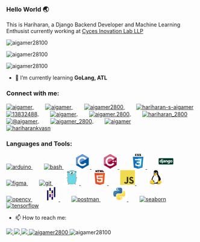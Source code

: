 ### Hello World 🌏

This is Hariharan, a Django Backend Developer and Machine Learning Enthusist currently working at [Cyces Inovation Lab LLP](https://cyces.co)

<p>
	<img src="https://github-readme-stats.vercel.app/api/top-langs?username=aigamer28100&show_icons=true&locale=en&layout=compact" alt="aigamer28100" />
</p>


<p>
	<img src="https://github-readme-stats.vercel.app/api?username=aigamer28100&show_icons=true&locale=en" alt="aigamer28100" />
</p>


<p>
	<img src="https://github-readme-streak-stats.herokuapp.com/?user=aigamer28100&" alt="aigamer28100" />
</p>

<!-- [![Harihara's wakatime stats](https://github-readme-stats.vercel.app/api/wakatime?username=AIGamer28100&layout=compact)](https://github.com/AIGamer28100) -->

- 🌱 I’m currently learning **GoLang, ATL**

<h3>Connect with me:</h3>
<p>
  <a href="https://codepen.io/aigamer" target="blank" style="margin-right:30px">
    <img align="center" src="https://raw.githubusercontent.com/rahuldkjain/github-profile-readme-generator/master/src/images/icons/Social/codepen.svg" alt="aigamer" height="30" width="40" />
  </a>
  
  <a href="https://dev.to/aigamer" target="blank" style="margin-right:30px">
    <img align="center" src="https://raw.githubusercontent.com/rahuldkjain/github-profile-readme-generator/master/src/images/icons/Social/devto.svg" alt="aigamer" height="30" width="40" />
  </a>
  
  <a href="https://twitter.com/aigamer2800" target="blank" style="margin-right:30px">
    <img align="center" src="https://raw.githubusercontent.com/rahuldkjain/github-profile-readme-generator/master/src/images/icons/Social/twitter.svg" alt="aigamer2800" height="30" width="40" />
  </a>
  
  <a href="https://linkedin.com/in/hariharan-s-aigamer" target="blank" style="margin-right:30px">
    <img align="center" src="https://raw.githubusercontent.com/rahuldkjain/github-profile-readme-generator/master/src/images/icons/Social/linked-in-alt.svg" alt="hariharan-s-aigamer" height="30" width="40" />
  </a>
  
  <a href="https://stackoverflow.com/users/13832488" target="blank" style="margin-right:30px">
    <img align="center" src="https://raw.githubusercontent.com/rahuldkjain/github-profile-readme-generator/master/src/images/icons/Social/stack-overflow.svg" alt="13832488" height="30" width="40" />
  </a>
  
  <a href="https://kaggle.com/aigamer" target="blank" style="margin-right:30px">
    <img align="center" src="https://raw.githubusercontent.com/rahuldkjain/github-profile-readme-generator/master/src/images/icons/Social/kaggle.svg" alt="aigamer" height="30" width="40" />
  </a>
  
  <a href="https://fb.com/aigamer.2800" target="blank" style="margin-right:30px">
    <img align="center" src="https://raw.githubusercontent.com/rahuldkjain/github-profile-readme-generator/master/src/images/icons/Social/facebook.svg" alt="aigamer.2800" height="30" width="40" />
  </a>
  
  <a href="https://instagram.com/hariharan_2800" target="blank" style="margin-right:30px">
    <img align="center" src="https://raw.githubusercontent.com/rahuldkjain/github-profile-readme-generator/master/src/images/icons/Social/instagram.svg" alt="hariharan_2800" height="30" width="40" />
  </a>
  
  <a href="https://medium.com/@aigamer" target="blank" style="margin-right:30px">
    <img align="center" src="https://raw.githubusercontent.com/rahuldkjain/github-profile-readme-generator/master/src/images/icons/Social/medium.svg" alt="@aigamer" height="30" width="40" />
  </a>
  
  <a href="https://www.codechef.com/users/aigamer_2800" target="blank" style="margin-right:30px">
    <img align="center" src="https://cdn.jsdelivr.net/npm/simple-icons@3.1.0/icons/codechef.svg" alt="aigamer_2800" height="30" width="40" />
  </a>
  
  <a href="https://www.hackerrank.com/aigamer" target="blank" style="margin-right:30px">
    <img align="center" src="https://raw.githubusercontent.com/rahuldkjain/github-profile-readme-generator/master/src/images/icons/Social/hackerrank.svg" alt="aigamer" height="30" width="40" />
  </a>
  
  <a href="https://auth.geeksforgeeks.org/user/hariharankvasn" target="blank" style="margin-right:30px">
    <img align="center" src="https://raw.githubusercontent.com/rahuldkjain/github-profile-readme-generator/master/src/images/icons/Social/geeks-for-geeks.svg" alt="hariharankvasn" height="30" width="40" />
  </a>
</p>

<h3>Languages and Tools:</h3>
<p>
  <a href="https://www.arduino.cc/" target="_blank" rel="noreferrer" style="margin-right:30px">
    <img src="https://cdn.worldvectorlogo.com/logos/arduino-1.svg" alt="arduino" width="40" height="40"/>
  </a>
  
  <a href="https://www.gnu.org/software/bash/" target="_blank" rel="noreferrer" style="margin-right:30px">
    <img src="https://www.vectorlogo.zone/logos/gnu_bash/gnu_bash-icon.svg" alt="bash" width="40" height="40"/>
  </a>
  
  <a href="https://www.cprogramming.com/" target="_blank" rel="noreferrer" style="margin-right:30px">
    <img src="https://raw.githubusercontent.com/devicons/devicon/master/icons/c/c-original.svg" alt="c" width="40" height="40"/>
  </a>
  
  <a href="https://www.w3schools.com/cpp/" target="_blank" rel="noreferrer" style="margin-right:30px">
    <img src="https://raw.githubusercontent.com/devicons/devicon/master/icons/cplusplus/cplusplus-original.svg" alt="cplusplus" width="40" height="40"/>
  </a>
  
  <a href="https://www.w3schools.com/css/" target="_blank" rel="noreferrer" style="margin-right:30px">
    <img src="https://raw.githubusercontent.com/devicons/devicon/master/icons/css3/css3-original-wordmark.svg" alt="css3" width="40" height="40"/>
  </a>
  
  <a href="https://www.djangoproject.com/" target="_blank" rel="noreferrer" style="margin-right:30px">
    <img src="https://raw.githubusercontent.com/devicons/devicon/master/icons/django/django-original.svg" alt="django" width="40" height="40"/>
  </a>
  
  <a href="https://www.figma.com/" target="_blank" rel="noreferrer" style="margin-right:30px">
    <img src="https://www.vectorlogo.zone/logos/figma/figma-icon.svg" alt="figma" width="40" height="40"/>
  </a>
  
  <a href="https://git-scm.com/" target="_blank" rel="noreferrer" style="margin-right:30px">
    <img src="https://www.vectorlogo.zone/logos/git-scm/git-scm-icon.svg" alt="git" width="40" height="40"/>
  </a>
  
  <a href="https://golang.org" target="_blank" rel="noreferrer" style="margin-right:30px">
    <img src="https://raw.githubusercontent.com/devicons/devicon/master/icons/go/go-original.svg" alt="go" width="40" height="40"/>
  </a>
  
  <a href="https://www.w3.org/html/" target="_blank" rel="noreferrer" style="margin-right:30px">
    <img src="https://raw.githubusercontent.com/devicons/devicon/master/icons/html5/html5-original-wordmark.svg" alt="html5" width="40" height="40"/>
  </a>
  
  <a href="https://developer.mozilla.org/en-US/docs/Web/JavaScript" target="_blank" rel="noreferrer" style="margin-right:30px">
    <img src="https://raw.githubusercontent.com/devicons/devicon/master/icons/javascript/javascript-original.svg" alt="javascript" width="40" height="40"/>
  </a>
  
  <a href="https://www.linux.org/" target="_blank" rel="noreferrer" style="margin-right:30px">
    <img src="https://raw.githubusercontent.com/devicons/devicon/master/icons/linux/linux-original.svg" alt="linux" width="40" height="40"/>
  </a>
  
  <a href="https://opencv.org/" target="_blank" rel="noreferrer" style="margin-right:30px">
    <img src="https://www.vectorlogo.zone/logos/opencv/opencv-icon.svg" alt="opencv" width="40" height="40"/>
  </a>
  
  <a href="https://pandas.pydata.org/" target="_blank" rel="noreferrer" style="margin-right:30px">
    <img src="https://raw.githubusercontent.com/devicons/devicon/2ae2a900d2f041da66e950e4d48052658d850630/icons/pandas/pandas-original.svg" alt="pandas" width="40" height="40"/>
  </a>
  
  <a href="https://postman.com" target="_blank" rel="noreferrer" style="margin-right:30px">
    <img src="https://www.vectorlogo.zone/logos/getpostman/getpostman-icon.svg" alt="postman" width="40" height="40"/>
  </a>
  
  <a href="https://www.python.org" target="_blank" rel="noreferrer" style="margin-right:30px">
    <img src="https://raw.githubusercontent.com/devicons/devicon/master/icons/python/python-original.svg" alt="python" width="40" height="40"/> 
  </a>
  
  <a href="https://seaborn.pydata.org/" target="_blank" rel="noreferrer" style="margin-right:30px">
    <img src="https://seaborn.pydata.org/_images/logo-mark-lightbg.svg" alt="seaborn" width="40" height="40"/>
  </a> 
  
  <a href="https://www.tensorflow.org" target="_blank" rel="noreferrer" style="margin-right:30px">
    <img src="https://www.vectorlogo.zone/logos/tensorflow/tensorflow-icon.svg" alt="tensorflow" width="40" height="40"/>
  </a>
</p>

- 📫 How to reach me: 
<p>
	<a href="https://www.linkedin.com/in/hariharan-s-aigamer/" target="blank">
        <img src="https://img.shields.io/badge/LinkedIn--_.svg?style=flat&logo=linkedin" />
    </a>
    <a href="https://www.instagram.com/hariharan_2800/" target="blank">
        <img src="https://img.shields.io/badge/Instagram--_.svg?style=flat&logo=instagram" />
    </a>
    <a href="mailto:hariharankvasn@gmail.com" target="blank">
        <img src="https://img.shields.io/badge/Mail--_.svg?style=flat&logo=gmail" />
    </a>
    <a href="https://twitter.com/aigamer2800" target="blank">
        <img src="https://img.shields.io/twitter/follow/aigamer2800?logo=twitter&style=flat" alt="aigamer2800" />
    </a>
    <img src="https://komarev.com/ghpvc/?username=aigamer28100&label=Profile%20views&color=0e75b6&style=flat" alt="aigamer28100" /> </p>
</p>
